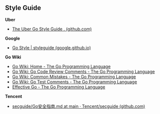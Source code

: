 ## Style Guide

**Uber**

- [The Uber Go Style Guide . (github.com)](https://github.com/xxjwxc/uber_go_guide_cn)

**Google**

- [Go Style | styleguide (google.github.io)](https://google.github.io/styleguide/go/)

**Go Wiki**

- [Go Wiki: Home - The Go Programming Language](https://go.dev/wiki/)
- [Go Wiki: Go Code Review Comments - The Go Programming Language](https://go.dev/wiki/CodeReviewComments)
- [Go Wiki: Common Mistakes - The Go Programming Language](https://go.dev/wiki/CommonMistakes)
- [Go Wiki: Go Test Comments - The Go Programming Language](https://go.dev/wiki/TestComments)
- [Effective Go - The Go Programming Language](https://go.dev/doc/effective_go)

**Tencent** 

- [secguide/Go安全指南.md at main · Tencent/secguide (github.com)](https://github.com/Tencent/secguide/blob/main/Go%E5%AE%89%E5%85%A8%E6%8C%87%E5%8D%97.md)

